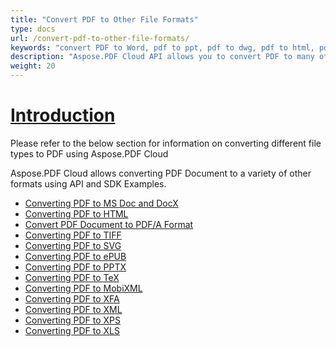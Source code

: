 ```yaml
---
title: "Convert PDF to Other File Formats"
type: docs
url: /convert-pdf-to-other-file-formats/
keywords: "convert PDF to Word, pdf to ppt, pdf to dwg, pdf to html, pdf to tiff, pdf to svg, pdf to epub, pdf to tex, pdf to xml, pdf to pcl, pdf to jpg, jpg to pdf, pdf to tiff, pdf to xps, pdf to excel, Python, Java, C#, PHP, Ruby, Swift, Android, Go"
description: "Aspose.PDF Cloud API allows you to convert PDF to many other file formats. You can convert PDF to Word, pdf to ppt, pdf to dwg, pdf to html, pdf to tiff, pdf to svg, pdf to epub, pdf to tex, pdf to xml, pdf to pcl, pdf to jpg, jpg to pdf, pdf to tiff, pdf to xps, pdf to excel by using the SDKs in various languages such as, C#, Java, Python, Ruby, PHP, Node.js, Swift, Android and Go."
weight: 20
---
```


# <ins>**Introduction**
Please refer to the below section for information on converting different file types to PDF using Aspose.PDF Cloud

Aspose.PDF Cloud allows converting PDF Document to a variety of other formats using API and SDK Examples. 

- [Converting PDF to MS Doc and DocX](/pdf/convert-pdf-document-to-doc-format/)
- [Converting PDF to HTML](/pdf/convert-pdf-document-to-html-format/)
- [Convert PDF Document to PDF/A Format](/pdf/convert-pdf-document-to-pdf/a-format/)
- [Converting PDF to TIFF](/pdf/convert-pdf-document-to-tiff-format/)
- [ Converting PDF to SVG](/pdf/convert-pdf-document-to-svg-format/)
- [Converting PDF to ePUB](/pdf/convert-pdf-document-to-epub-format/)
- [Converting PDF to PPTX](/pdf/convert-pdf-document-to-pptx-format/)
- [Converting PDF to TeX](/pdf/convert-pdf-document-to-tex-format/)
- [Converting PDF to MobiXML](/pdf/convert-pdf-document-to-mobixml-format/)
- [Converting PDF to XFA](/pdf/convert-xfa-based-pdf-forms-to-pdf-with-acroform/)
- [Converting PDF to XML](/pdf/convert-pdf-document-to-xml-format/)
- [Converting PDF to XPS](/pdf/convert-pdf-document-to-xps-format/)
- [Converting PDF to XLS](/pdf/convert-pdf-document-to-xls-format/)


